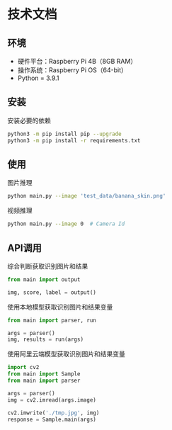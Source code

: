 # 技术文档

## 环境

- 硬件平台：Raspberry Pi 4B（8GB RAM） 
- 操作系统：Raspberry Pi OS（64-bit）
- Python = 3.9.1

## 安装

安装必要的依赖

```bash
python3 -m pip install pip --upgrade
python3 -m pip install -r requirements.txt
```
## 使用

图片推理

```bash
python main.py --image 'test_data/banana_skin.png'
```

视频推理

```bash
python main.py --image 0  # Camera Id
```

## API调用

综合判断获取识别图片和结果
```py
from main import output

img, score, label = output()
```

使用本地模型获取识别图片和结果变量
```py
from main import parser, run

args = parser()
img, results = run(args)
```

使用阿里云端模型获取识别图片和结果变量
```py
import cv2
from main import Sample
from main import parser

args = parser()
img = cv2.imread(args.image)

cv2.imwrite('./tmp.jpg', img)
response = Sample.main(args)
```